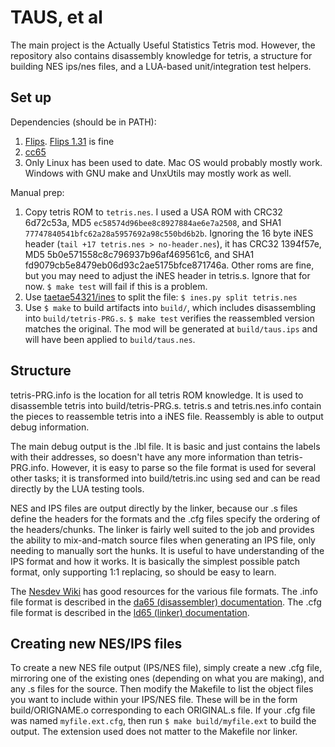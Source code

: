 # TAUS, et al

The main project is the Actually Useful Statistics Tetris mod. However, the
repository also contains disassembly knowledge for tetris, a structure for
building NES ips/nes files, and a LUA-based unit/integration test helpers.

## Set up

Dependencies (should be in PATH):
1. [Flips](https://github.com/Alcaro/Flips). [Flips
   1.31](https://www.smwcentral.net/?p=section&a=details&id=11474) is fine
2. [cc65](https://www.cc65.org/)
3. Only Linux has been used to date. Mac OS would probably mostly work. Windows
   with GNU make and UnxUtils may mostly work as well.

Manual prep:
1. Copy tetris ROM to `tetris.nes`. I used a USA ROM with CRC32 6d72c53a,
   MD5 `ec58574d96bee8c8927884ae6e7a2508`, and
   SHA1 `77747840541bfc62a28a5957692a98c550bd6b2b`. Ignoring the 16 byte iNES
   header (`tail +17 tetris.nes > no-header.nes`), it has CRC32 1394f57e,
   MD5 5b0e571558c8c796937b96af469561c6, and
   SHA1 fd9079cb5e8479eb06d93c2ae5175bfce871746a. Other roms are fine, but you
   may need to adjust the iNES header in tetris.s. Ignore that for now. `$ make
   test` will fail if this is a problem.
2. Use [taetae54321/ines](https://github.com/taotao54321/ines) to split the
   file: `$ ines.py split tetris.nes`
3. Use `$ make` to build artifacts into `build/`, which includes disassembling
   into `build/tetris-PRG.s`. `$ make test` verifies the reassembled version
   matches the original. The mod will be generated at `build/taus.ips` and will
   have been applied to `build/taus.nes`.

## Structure

tetris-PRG.info is the location for all tetris ROM knowledge. It is used to
disassemble tetris into build/tetris-PRG.s. tetris.s and tetris.nes.info
contain the pieces to reassemble tetris into a iNES file. Reassembly is able to
output debug information.

The main debug output is the .lbl file. It is basic and just contains the
labels with their addresses, so doesn't have any more information than
tetris-PRG.info. However, it is easy to parse so the file format is used for
several other tasks; it is transformed into build/tetris.inc using sed and can
be read directly by the LUA testing tools.

NES and IPS files are output directly by the linker, because our .s files
define the headers for the formats and the .cfg files specify the ordering of
the headers/chunks. The linker is fairly well suited to the job and provides
the ability to mix-and-match source files when generating an IPS file, only
needing to manually sort the hunks. It is useful to have understanding of the
IPS format and how it works. It is basically the simplest possible patch
format, only supporting 1:1 replacing, so should be easy to learn.

The [Nesdev Wiki](https://wiki.nesdev.com/w/index.php/NES_reference_guide) has
good resources for the various file formats. The .info file format is described
in the [da65 (disassembler)
documentation](https://www.cc65.org/doc/da65-4.html). The .cfg file format is
described in the [ld65 (linker)
documentation](https://www.cc65.org/doc/ld65-5.html).

## Creating new NES/IPS files

To create a new NES file output (IPS/NES file), simply create a new .cfg file,
mirroring one of the existing ones (depending on what you are making), and any
.s files for the source. Then modify the Makefile to list the object files you
want to include within your IPS/NES file. These will be in the form
build/ORIGNAME.o corresponding to each ORIGINAL.s file. If your .cfg file was
named `myfile.ext.cfg`, then run `$ make build/myfile.ext` to build the output.
The extension used does not matter to the Makefile nor linker.
